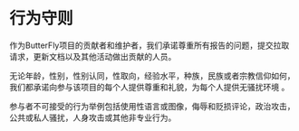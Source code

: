 # 行为守则
作为ButterFly项目的贡献者和维护者，我们承诺尊重所有报告的问题，提交拉取请求，更新文档以及其他活动做出贡献的人员。

无论年龄，性别，性别认同，性取向，经验水平，种族，民族或者宗教信仰如何，我们都承诺向参与该项目的每个人提供尊重和礼貌，为每个人提供无骚扰环境 。

参与者不可接受的行为举例包括使用性语言或图像，侮辱和贬损评论，政治攻击，公共或私人骚扰，人身攻击或其他非专业行为。

